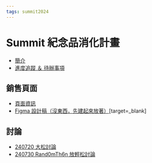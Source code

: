 ```yaml
---
tags: summit2024
---
```


Summit 紀念品消化計畫
===

- [簡介](/JXeFGfs3QTixAj0qBqRt7Q?view)
- [進度追蹤 ＆ 待辦事項](/PoEpN2w_Q8S_UXw6j5OF-w)

銷售頁面
---
- [頁面資訊](/PbPDc5O0TQ6HrkQxeE2feQ)
- [Figma 設計稿（沒東西，先建起來放著）](https://www.figma.com/design/Qdm3dPAFUCywJGUHkW9rLq/Summit-%E7%B4%80%E5%BF%B5%E5%93%81%E8%B2%A9%E5%94%AE%E9%A0%81%E9%9D%A2?node-id=0-1&t=ICYegyQlTxRyQk7z-1)[target=_blank]

討論
---

- [240720 大松討論](/RV2UYqHnThC_PBQH113P0A)
- [240730 Rand0mTh6n 放輕松討論](/cxBnkrv9TIKDSsHgCletkQ)